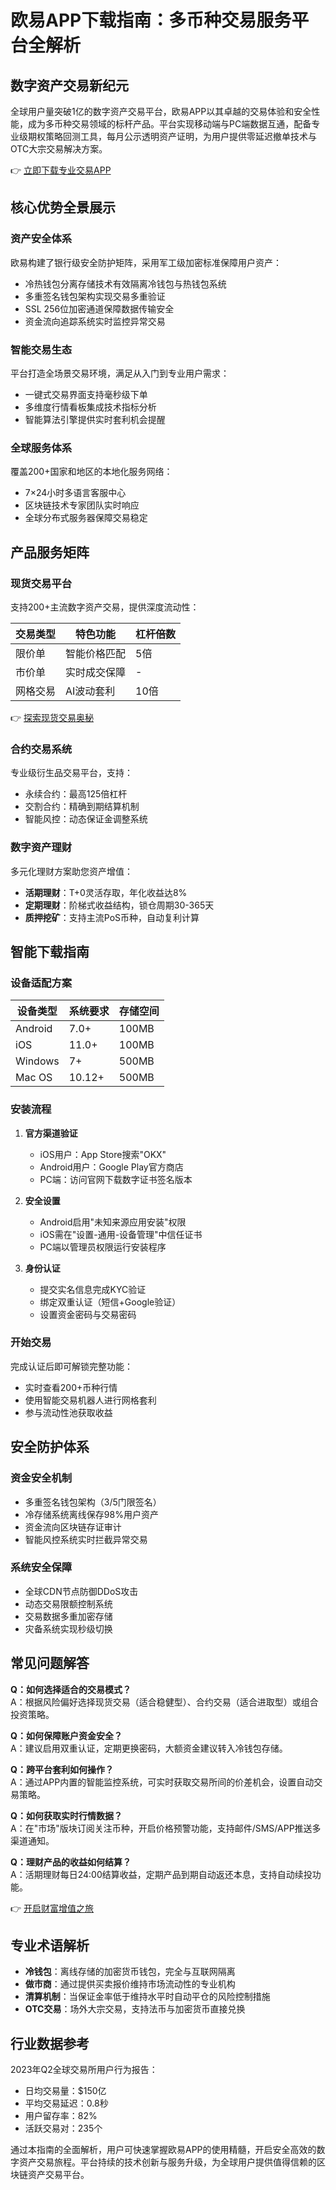 # 欧易APP下载指南：多币种交易服务平台全解析

## 数字资产交易新纪元

全球用户量突破1亿的数字资产交易平台，欧易APP以其卓越的交易体验和安全性能，成为多币种交易领域的标杆产品。平台实现移动端与PC端数据互通，配备专业级期权策略回测工具，每月公示透明资产证明，为用户提供零延迟撤单技术与OTC大宗交易解决方案。

👉 [立即下载专业交易APP](https://bit.ly/okx_welcome)

## 核心优势全景展示

### 资产安全体系

欧易构建了银行级安全防护矩阵，采用军工级加密标准保障用户资产：

- 冷热钱包分离存储技术有效隔离冷钱包与热钱包系统
- 多重签名钱包架构实现交易多重验证
- SSL 256位加密通道保障数据传输安全
- 资金流向追踪系统实时监控异常交易

### 智能交易生态

平台打造全场景交易环境，满足从入门到专业用户需求：

- 一键式交易界面支持毫秒级下单
- 多维度行情看板集成技术指标分析
- 智能算法引擎提供实时套利机会提醒

### 全球服务体系

覆盖200+国家和地区的本地化服务网络：

- 7×24小时多语言客服中心
- 区块链技术专家团队实时响应
- 全球分布式服务器保障交易稳定

## 产品服务矩阵

### 现货交易平台

支持200+主流数字资产交易，提供深度流动性：

| 交易类型 | 特色功能 | 杠杆倍数 |
|---------|----------|----------|
| 限价单 | 智能价格匹配 | 5倍 |
| 市价单 | 实时成交保障 | - |
| 网格交易 | AI波动套利 | 10倍 |

👉 [探索现货交易奥秘](https://bit.ly/okx_welcome)

### 合约交易系统

专业级衍生品交易平台，支持：

- 永续合约：最高125倍杠杆
- 交割合约：精确到期结算机制
- 智能风控：动态保证金调整系统

### 数字资产理财

多元化理财方案助您资产增值：

- **活期理财**：T+0灵活存取，年化收益达8%
- **定期理财**：阶梯式收益结构，锁仓周期30-365天
- **质押挖矿**：支持主流PoS币种，自动复利计算

## 智能下载指南

### 设备适配方案

| 设备类型 | 系统要求 | 存储空间 |
|---------|----------|----------|
| Android | 7.0+ | 100MB |
| iOS | 11.0+ | 100MB |
| Windows | 7+ | 500MB |
| Mac OS | 10.12+ | 500MB |

### 安装流程

1. **官方渠道验证**
   - iOS用户：App Store搜索"OKX"
   - Android用户：Google Play官方商店
   - PC端：访问官网下载数字证书签名版本

2. **安全设置**
   - Android启用"未知来源应用安装"权限
   - iOS需在"设置-通用-设备管理"中信任证书
   - PC端以管理员权限运行安装程序

3. **身份认证**
   - 提交实名信息完成KYC验证
   - 绑定双重认证（短信+Google验证）
   - 设置资金密码与交易密码

### 开始交易

完成认证后即可解锁完整功能：
- 实时查看200+币种行情
- 使用智能交易机器人进行网格套利
- 参与流动性池获取收益

## 安全防护体系

### 资金安全机制

- 多重签名钱包架构（3/5门限签名）
- 冷存储系统离线保存98%用户资产
- 资金流向区块链存证审计
- 智能风控系统实时拦截异常交易

### 系统安全保障

- 全球CDN节点防御DDoS攻击
- 动态交易限额控制系统
- 交易数据多重加密存储
- 灾备系统实现秒级切换

## 常见问题解答

**Q：如何选择适合的交易模式？**  
A：根据风险偏好选择现货交易（适合稳健型）、合约交易（适合进取型）或组合投资策略。

**Q：如何保障账户资金安全？**  
A：建议启用双重认证，定期更换密码，大额资金建议转入冷钱包存储。

**Q：跨平台套利如何操作？**  
A：通过APP内置的智能监控系统，可实时获取交易所间的价差机会，设置自动交易策略。

**Q：如何获取实时行情数据？**  
A：在"市场"版块订阅关注币种，开启价格预警功能，支持邮件/SMS/APP推送多渠道通知。

**Q：理财产品的收益如何结算？**  
A：活期理财每日24:00结算收益，定期产品到期自动返还本息，支持自动续投功能。

👉 [开启财富增值之旅](https://bit.ly/okx_welcome)

## 专业术语解析

- **冷钱包**：离线存储的加密货币钱包，完全与互联网隔离
- **做市商**：通过提供买卖报价维持市场流动性的专业机构
- **清算机制**：当保证金率低于维持水平时自动平仓的风险控制措施
- **OTC交易**：场外大宗交易，支持法币与加密货币直接兑换

## 行业数据参考

2023年Q2全球交易所用户行为报告：
- 日均交易量：$150亿
- 平均交易延迟：0.8秒
- 用户留存率：82%
- 活跃交易对：235个

通过本指南的全面解析，用户可快速掌握欧易APP的使用精髓，开启安全高效的数字资产交易旅程。平台持续的技术创新与服务升级，为全球用户提供值得信赖的区块链资产交易平台。